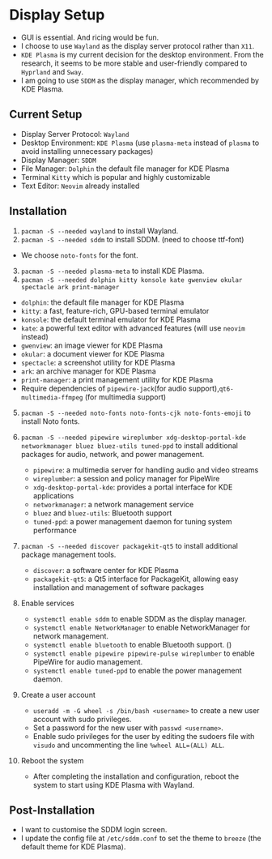 # Display Setup

- GUI is essential. And ricing would be fun.
- I choose to use `Wayland` as the display server protocol rather than `X11`.
- `KDE Plasma` is my current decision for the desktop environment. From the research, it seems to be more stable and user-friendly compared to `Hyprland` and `Sway`.
- I am going to use `SDDM` as the display manager, which recommended by KDE Plasma.

## Current Setup

- Display Server Protocol: `Wayland`
- Desktop Environment: `KDE Plasma` (use `plasma-meta` instead of `plasma` to avoid installing unnecessary packages)
- Display Manager: `SDDM`
- File Manager: `Dolphin` the default file manager for KDE Plasma
- Terminal `Kitty` which is popular and highly customizable
- Text Editor: `Neovim` already installed

## Installation

1. `pacman -S --needed wayland` to install Wayland.
2. `pacman -S --needed sddm` to install SDDM. (need to choose ttf-font)

- We choose `noto-fonts` for the font.

3. `pacman -S --needed plasma-meta` to install KDE Plasma.
4. `pacman -S --needed dolphin kitty konsole kate gwenview okular spectacle ark print-manager`

- `dolphin`: the default file manager for KDE Plasma
- `kitty`: a fast, feature-rich, GPU-based terminal emulator
- `konsole`: the default terminal emulator for KDE Plasma
- `kate`: a powerful text editor with advanced features (will use `neovim` instead)
- `gwenview`: an image viewer for KDE Plasma
- `okular`: a document viewer for KDE Plasma
- `spectacle`: a screenshot utility for KDE Plasma
- `ark`: an archive manager for KDE Plasma
- `print-manager`: a print management utility for KDE Plasma
- Require dependencies of `pipewire-jack`(for audio support),`qt6-multimedia-ffmpeg` (for multimedia support)

5. `pacman -S --needed noto-fonts noto-fonts-cjk noto-fonts-emoji` to install Noto fonts.
6. `pacman -S --needed pipewire wireplumber xdg-desktop-portal-kde networkmanager bluez bluez-utils tuned-ppd` to install additional packages for audio, network, and power management.
   - `pipewire`: a multimedia server for handling audio and video streams
   - `wireplumber`: a session and policy manager for PipeWire
   - `xdg-desktop-portal-kde`: provides a portal interface for KDE applications
   - `networkmanager`: a network management service
   - `bluez` and `bluez-utils`: Bluetooth support
   - `tuned-ppd`: a power management daemon for tuning system performance
7. `pacman -S --needed discover packagekit-qt5` to install additional package management tools.

   - `discover`: a software center for KDE Plasma
   - `packagekit-qt5`: a Qt5 interface for PackageKit, allowing easy installation and management of software packages

8. Enable services

   - `systemctl enable sddm` to enable SDDM as the display manager.
   - `systemctl enable NetworkManager` to enable NetworkManager for network management.
   - `systemctl enable bluetooth` to enable Bluetooth support. ()
   - `systemctl enable pipewire pipewire-pulse wireplumber` to enable PipeWire for audio management.
   - `systemctl enable tuned-ppd` to enable the power management daemon.

9. Create a user account

   - `useradd -m -G wheel -s /bin/bash <username>` to create a new user account with sudo privileges.
   - Set a password for the new user with `passwd <username>`.
   - Enable sudo privileges for the user by editing the sudoers file with `visudo` and uncommenting the line `%wheel ALL=(ALL) ALL`.

10. Reboot the system
    - After completing the installation and configuration, reboot the system to start using KDE Plasma with Wayland.

## Post-Installation

- I want to customise the SDDM login screen.
- I update the config file at `/etc/sddm.conf` to set the theme to `breeze` (the default theme for KDE Plasma).
